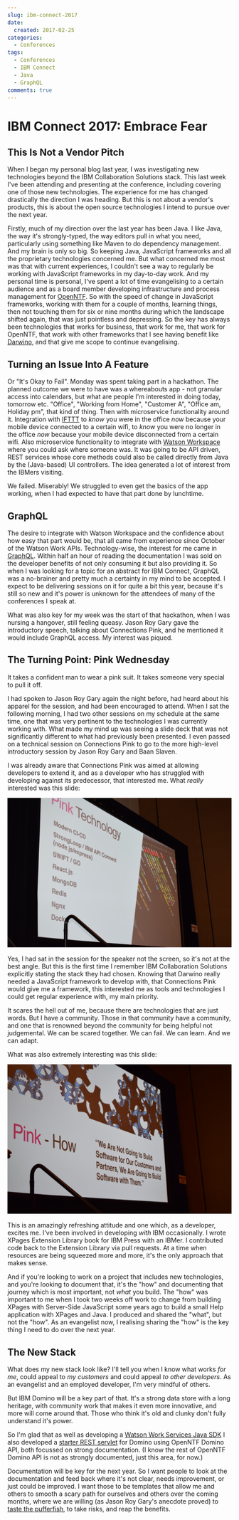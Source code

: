 ```yaml
---
slug: ibm-connect-2017
date: 
  created: 2017-02-25
categories:
  - Conferences
tags:
  - Conferences
  - IBM Connect
  - Java
  - GraphQL
comments: true
---
```

# IBM Connect 2017: Embrace Fear

## This Is Not a Vendor Pitch

When I began my personal blog last year, I was investigating new technologies beyond the IBM Collaboration Solutions stack. This last week I've been attending and presenting at the conference, including covering one of those new technologies. The experience for me has changed drastically the direction I was heading. But this is not about a vendor's products, this is about the open source technologies I intend to pursue over the next year.

<!-- more -->

Firstly, much of my direction over the last year has been Java. I like Java, the way it's strongly-typed, the way editors pull in what you need, particularly using something like Maven to do dependency management. And my brain is only so big. So keeping Java, JavaScript frameworks and all the proprietary technologies concerned me. But what concerned me most was that with current experiences, I couldn't see a way to regularly be working with JavaScript frameworks in my day-to-day work. And my personal time is personal, I've spent a lot of time evangelising to a certain audience and as a board member developing infrastructure and process management for [OpenNTF](https://www.openntf.org). So with the speed of change in JavaScript frameworks, working with them for a couple of months, learning things, then not touching them for six or nine months during which the landscape shifted again, that was just pointless and depressing. So the key has always been technologies that works for business, that work for me, that work for OpenNTF, that work with other frameworks that I see having benefit like [Darwino](https://www.darwino.com), and that give me scope to continue evangelising.

## Turning an Issue Into A Feature

Or "It's Okay to Fail". Monday was spent taking part in a hackathon. The planned outcome we were to have was a whereabouts app - not granular access into calendars, but what are people I'm interested in doing today, tomorrow etc. "Office", "Working from Home", "Customer A", "Office am, Holiday pm", that kind of thing. Then with microservice functionality around it. Integration with [IFTTT](https://ifttt.com/) to _know_ you were in the office _now_ because your mobile device connected to a certain wifi, to _know_ you were no longer in the office _now_ because your mobile device disconnected from a certain wifi. Also microservice functionality to integrate with [Watson Workspace](https://workspace.ibm.com/) where you could ask where someone was. It was going to be API driven, REST services whose core methods could also be called directly from Java by the (Java-based) UI controllers. The idea generated a lot of interest from the IBMers visiting.

We failed. Miserably! We struggled to even get the basics of the app working, when I had expected to have that part done by lunchtime.

## GraphQL

The desire to integrate with Watson Workspace and the confidence about how easy that part would be, that all came from experience since October of the Watson Work APIs. Technology-wise, the interest for me came in [GraphQL](http://graphql.org/). Within half an hour of reading the documentation I was sold on the developer benefits of not only consuming it but also providing it. So when I was looking for a topic for an abstract for IBM Connect, GraphQL was a no-brainer and pretty much a certainty in my mind to be accepted. I expect to be delivering sessions on it for quite a bit this year, because it's still so new and it's power is unknown for the attendees of many of the conferences I speak at.

What was also key for my week was the start of that hackathon, when I was nursing a hangover, still feeling queasy. Jason Roy Gary gave the introductory speech, talking about Connections Pink, and he mentioned it would include GraphQL access. My interest was piqued.

## The Turning Point: Pink Wednesday

It takes a confident man to wear a pink suit. It takes someone very special to pull it off.

I had spoken to Jason Roy Gary again the night before, had heard about his apparel for the session, and had been encouraged to attend. When I sat the following morning, I had two other sessions on my schedule at the same time, one that was very pertinent to the technologies I was currently working with. What made my mind up was seeing a slide deck that was not significantly different to what had previously been presented. I even passed on a technical session on Connections Pink to go to the more high-level introductory session by Jason Roy Gary and Baan Slaven.

I was already aware that Connections Pink was aimed at allowing developers to extend it, and as a developer who has struggled with developing against its predecessor, that interested me. What _really_ interested was this slide:

![Connections Pink Stack](../../images/post-images/2017-02-25-pink-stack.JPG)

Yes, I had sat in the session for the speaker not the screen, so it's not at the best angle. But this is the first time I remember IBM Collaboration Solutions explicitly stating the stack they had chosen. Knowing that Darwino really needed a JavaScript framework to develop with, that Connections Pink would give me a framework, this interested me as tools and technologies I could get regular experience with, my main priority.

It scares the hell out of me, because there are technologies that are just words. But I have a community. Those in that community have a community, and one that is renowned beyond the community for being helpful not judgemental. We can be scared together. We can fail. We can learn. And we can adapt.

What was also extremely interesting was this slide:

![How](../../images/post-images/2017-02-25-pink-how.JPG)

This is an amazingly refreshing attitude and one which, as a developer, excites me. I've been involved in developing _with_ IBM occasionally. I wrote XPages Extension Library book for IBM Press with an IBMer. I contributed code back to the Extension Library via pull requests. At a time when resources are being squeezed more and more, it's the only approach that makes sense.

And if you're looking to work on a project that includes new technologies, and you're looking to document that, it's the "how" and documenting that journey which is most important, not _what_ you build. The "how" was important to me when I took two weeks off work to change from building XPages with Server-Side JavaScript some years ago to build a small Help application with XPages and Java. I produced and shared the "what", but not the "how". As an evangelist now, I realising sharing the "how" is the key thing I need to do over the next year.

## The New Stack

What does my new stack look like? I'll tell you when I know what works _for me_, could appeal to _my customers_ and could appeal _to other developers_. As an evangelist and an employed developer, I'm very mindful of others.

But IBM Domino will be a key part of that. It's a strong data store with a long heritage, with community work that makes it even more innovative, and more will come around that. Those who think it's old and clunky don't fully understand it's power.

So I'm glad that as well as developing a [Watson Work Services Java SDK](https://wiki.openntf.org/display/WWSJava/Watson+Work+Services+API+Java+SDK) I also developed a [starter REST servlet](https://wiki.openntf.org/display/ODA/ODA+Demo+Servlet) for Domino using OpenNTF Domino API, both focussed on strong documentation. (I know the rest of OpenNTF Domino API is not as strongly documented, just this area, for now.)

Documentation will be key for the next year. So I want people to look at the documentation and feed back where it's not clear, needs improvement, or just could be improved. I want those to be templates that allow me and others to smooth a scary path for ourselves and others over the coming months, where we are willing (as Jason Roy Gary's anecdote proved) to [taste the pufferfish](https://en.wikipedia.org/wiki/Tetraodontidae#Poisoning), to take risks, and reap the benefits.
